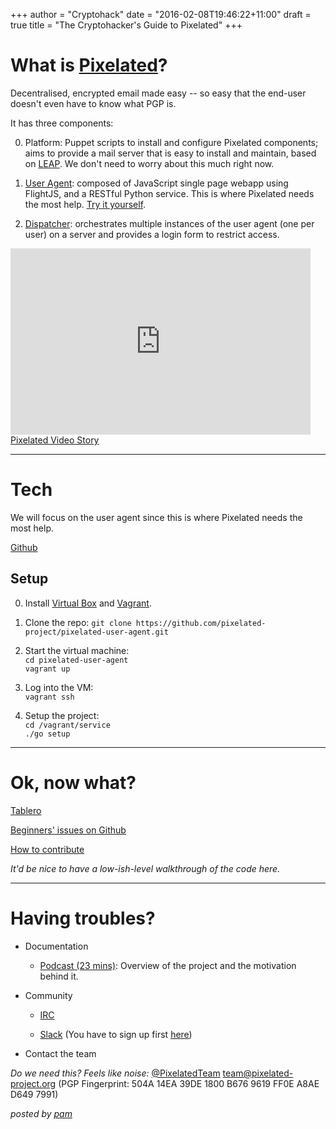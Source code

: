 +++
author = "Cryptohack"
date = "2016-02-08T19:46:22+11:00"
draft = true
title = "The Cryptohacker's Guide to Pixelated"
+++

# What is [Pixelated](https://pixelated-project.org/)?
Decentralised, encrypted email made easy -- so easy that the end-user doesn't even have to know what PGP is.

It has three components:

0. Platform: Puppet scripts to install and configure Pixelated components; aims to provide a mail server that is easy to install and maintain, based on [LEAP](https://leap.se). We don't need to worry about this much right now.

0. [User Agent](https://github.com/pixelated/pixelated-user-agent): composed of JavaScript single page webapp using FlightJS, and a RESTful Python service. This is where Pixelated needs the most help. [Try it yourself](https://try.pixelated-project.org:8080/auth/login?next=%2F).

0. [Dispatcher](https://github.com/pixelated/pixelated-dispatcher): orchestrates multiple instances of the user agent (one per user) on a server and provides a login form to restrict access.


<iframe class="wistia_embed" name="wistia_embed" src="http://fast.wistia.net/embed/iframe/8tov3e9tnu" allowtransparency="true" frameborder="0" scrolling="no" width="480" height="298"></iframe><br/><a class="wistia-linkback" href="https://thoughtworks.wistia.com/medias/8tov3e9tnu">Pixelated Video Story</a>


-------------------------------------------------------------------------------------------
# Tech

We will focus on the user agent since this is where Pixelated needs the most help.

[Github](https://github.com/pixelated/pixelated-user-agent)


## Setup

  0. Install [Virtual Box](https://www.virtualbox.org/wiki/Downloads) and  [Vagrant](https://www.vagrantup.com/downloads.html).

  0. Clone the repo:
  ` git clone https://github.com/pixelated-project/pixelated-user-agent.git `

  0. Start the virtual machine:<br/>
  ` cd pixelated-user-agent ` <br/>
  `vagrant up`

  0. Log into the VM: <br/>
  ` vagrant ssh `

  0. Setup the project: <br/>
    `cd /vagrant/service`<br/>
    `./go setup`

-------------------------------------------------------------------------------------------

# Ok, now what?

[Tablero](https://pixboard.herokuapp.com/)

[Beginners' issues on Github](https://github.com/pixelated/pixelated-user-agent/blob/master/labels/Beginners)

[How to contribute](https://github.com/pixelated/pixelated-user-agent/blob/master/CONTRIBUTING.md)

*It'd be nice to have a low-ish-level walkthrough of the code here.*


-------------------------------------------------------------------------------------------
# Having troubles?

  - Documentation

    - [Podcast (23 mins)](https://soundcloud.com/thoughtworks/pixelated-why-secure-communication-is-essential): Overview of the project and the motivation behind it.

  - Community

    - [IRC](irc://irc.freenode.net/pixelated)
    
    - [Slack](https://cryptohack.slack.com/messages/pixelated/) (You have to sign up first [here](https://cryptohack.herokuapp.com/))

  - Contact the team

*Do we need this? Feels like noise:*
    [@PixelatedTeam](https://twitter.com/pixelatedteam)
    [team@pixelated-project.org](mailto:team@pixelated-project.org)
    (PGP Fingerprint: 504A 14EA 39DE 1800 B676 9619 FF0E A8AE D649 7991)


*posted by [pam](https://twitter.com/pamrucinque)*